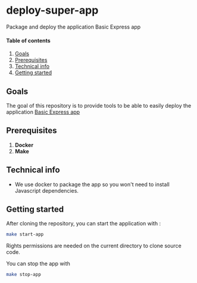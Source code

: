 # deploy-super-app

Package and deploy the application Basic Express app

#### Table of contents

1. [Goals](#goals)
2. [Prerequisites](#prerequisites)
2. [Technical info](#technical-stack)
3. [Getting started](#getting-started)

## Goals

The goal of this repository is to provide tools to be able to easily deploy the application [Basic Express app](https://github.com/tomsquest/recruitement-exam-ops)

## Prerequisites

1. **Docker**
2. **Make**

## Technical info

* We use docker to package the app so you won't need to install Javascript dependencies.

## Getting started

After cloning the repository, you can start the application with :

```sh
make start-app
```
Rights permissions are needed on the current directory to clone source code.


You can stop the app with 
```sh
make stop-app
```